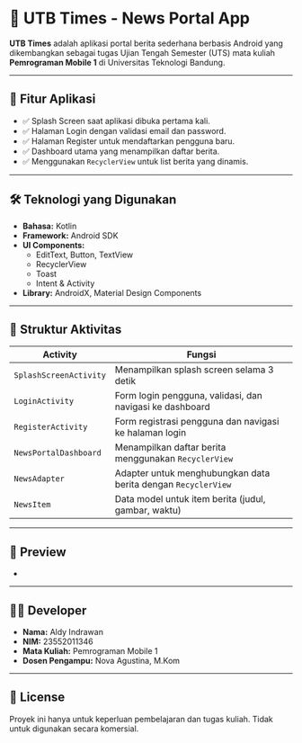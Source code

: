 # 📰 UTB Times - News Portal App

**UTB Times** adalah aplikasi portal berita sederhana berbasis Android yang dikembangkan sebagai tugas Ujian Tengah Semester (UTS) mata kuliah **Pemrograman Mobile 1** di Universitas Teknologi Bandung.

---

## 📱 Fitur Aplikasi

- ✅ Splash Screen saat aplikasi dibuka pertama kali.
- ✅ Halaman Login dengan validasi email dan password.
- ✅ Halaman Register untuk mendaftarkan pengguna baru.
- ✅ Dashboard utama yang menampilkan daftar berita.
- ✅ Menggunakan `RecyclerView` untuk list berita yang dinamis.

---

## 🛠️ Teknologi yang Digunakan

- **Bahasa:** Kotlin
- **Framework:** Android SDK
- **UI Components:** 
  - EditText, Button, TextView
  - RecyclerView
  - Toast
  - Intent & Activity
- **Library:** AndroidX, Material Design Components

---

## 📂 Struktur Aktivitas

| Activity               | Fungsi                                                                 |
|------------------------|------------------------------------------------------------------------|
| `SplashScreenActivity` | Menampilkan splash screen selama 3 detik                               |
| `LoginActivity`        | Form login pengguna, validasi, dan navigasi ke dashboard               |
| `RegisterActivity`     | Form registrasi pengguna dan navigasi ke halaman login                 |
| `NewsPortalDashboard`  | Menampilkan daftar berita menggunakan `RecyclerView`                   |
| `NewsAdapter`          | Adapter untuk menghubungkan data berita dengan `RecyclerView`          |
| `NewsItem`             | Data model untuk item berita (judul, gambar, waktu)                    |

---

## 📸 Preview 

-

---

## 👨‍💻 Developer

- **Nama:** Aldy Indrawan  
- **NIM:** 23552011346  
- **Mata Kuliah:** Pemrograman Mobile 1  
- **Dosen Pengampu:** Nova Agustina, M.Kom

---

## 📌 License

Proyek ini hanya untuk keperluan pembelajaran dan tugas kuliah. Tidak untuk digunakan secara komersial.

